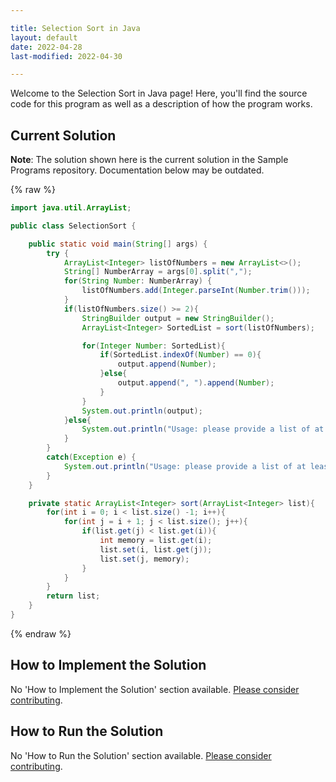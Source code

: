 ```yaml
---

title: Selection Sort in Java
layout: default
date: 2022-04-28
last-modified: 2022-04-30

---
```


Welcome to the Selection Sort in Java page! Here, you'll find the source code for this program as well as a description of how the program works.

## Current Solution

**Note**: The solution shown here is the current solution in the Sample Programs repository. Documentation below may be outdated.

{% raw %}

```java
import java.util.ArrayList;

public class SelectionSort {

    public static void main(String[] args) {
        try {
            ArrayList<Integer> listOfNumbers = new ArrayList<>();
            String[] NumberArray = args[0].split(",");
            for(String Number: NumberArray) {
                listOfNumbers.add(Integer.parseInt(Number.trim()));
            }
            if(listOfNumbers.size() >= 2){
                StringBuilder output = new StringBuilder();
                ArrayList<Integer> SortedList = sort(listOfNumbers);

                for(Integer Number: SortedList){
                    if(SortedList.indexOf(Number) == 0){
                        output.append(Number);
                    }else{
                        output.append(", ").append(Number);
                    }
                }
                System.out.println(output);
            }else{
                System.out.println("Usage: please provide a list of at least two integers to sort in the format \"1, 2, 3, 4, 5\"");
            }
        }
        catch(Exception e) {
            System.out.println("Usage: please provide a list of at least two integers to sort in the format \"1, 2, 3, 4, 5\"");
        }
    }

    private static ArrayList<Integer> sort(ArrayList<Integer> list){
        for(int i = 0; i < list.size() -1; i++){
            for(int j = i + 1; j < list.size(); j++){
                if(list.get(j) < list.get(i)){
                    int memory = list.get(i);
                    list.set(i, list.get(j));
                    list.set(j, memory);
                }
            }
        }
        return list;
    }
}
```

{% endraw %}

## How to Implement the Solution

No 'How to Implement the Solution' section available. [Please consider contributing](https://github.com/TheRenegadeCoder/sample-programs-website).

## How to Run the Solution

No 'How to Run the Solution' section available. [Please consider contributing](https://github.com/TheRenegadeCoder/sample-programs-website).
